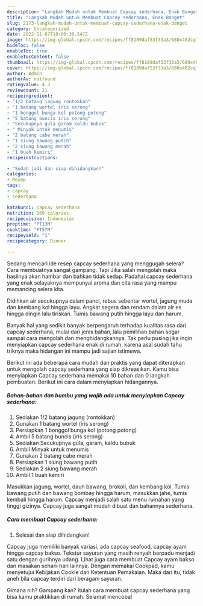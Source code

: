 ```yaml
---
description: "Langkah Mudah untuk Membuat Capcay sederhana, Enak Banget"
title: "Langkah Mudah untuk Membuat Capcay sederhana, Enak Banget"
slug: 2173-langkah-mudah-untuk-membuat-capcay-sederhana-enak-banget
category: Uncategorized
date: 2022-11-07T18:00:30.547Z
image: https://img-global.cpcdn.com/recipes/ff8189daf53f33a3/680x482cq70/capcay-sederhana-foto-resep-utama.jpg
hideToc: false
enableToc: true
enableTocContent: false
thumbnail: https://img-global.cpcdn.com/recipes/ff8189daf53f33a3/680x482cq70/capcay-sederhana-foto-resep-utama.jpg
cover: https://img-global.cpcdn.com/recipes/ff8189daf53f33a3/680x482cq70/capcay-sederhana-foto-resep-utama.jpg
author: Admin
authorAv: notfound
ratingvalue: 4.3
reviewcount: 21
recipeingredient:
- "1/2 batang jagung rontokkan"
- "1 batang wortel iris serong"
- "1 bonggol bunga kol potong potong"
- "5 batang buncis iris serong"
- "Secukupnya gula garam kaldu bubuk"
- " Minyak untuk menumis"
- "2 batang cabe merah"
- "1 siung bawang putih"
- "2 siung bawang merah"
- "1 buah kemiri"
recipeinstructions:

- "Sudah jadi dan siap dihidangkan!"
categories:
- Resep
tags:
- capcay
- sederhana

katakunci: capcay sederhana 
nutrition: 169 calories
recipecuisine: Indonesian
preptime: "PT13M"
cooktime: "PT57M"
recipeyield: "1"
recipecategory: Dinner

---
```



Sedang mencari ide resep capcay sederhana yang menggugah selera? Cara membuatnya sangat gampang. Tapi Jika salah mengolah maka hasilnya akan hambar dan bahkan tidak sedap. Padahal capcay sederhana yang enak selayaknya mempunyai aroma dan cita rasa yang mampu memancing selera kita.


Didihkan air secukupnya dalam panci, rebus sebentar wortel, jagung muda dan kembang kol hingga layu. Angkat segera dan rendam dalam air es hingga dingin lalu tiriskan. Tumis bawang putih hingga layu dan harum.

Banyak hal yang sedikit banyak berpengaruh terhadap kualitas rasa dari capcay sederhana, mulai dari jenis bahan, lalu pemilihan bahan segar sampai cara mengolah dan menghidangkannya. Tak perlu pusing jika ingin menyiapkan capcay sederhana enak di rumah, karena asal sudah tahu triknya maka hidangan ini mampu jadi sajian istimewa.


Berikut ini ada beberapa cara mudah dan praktis yang dapat diterapkan untuk mengolah capcay sederhana yang siap dikreasikan. Kamu bisa menyiapkan Capcay sederhana memakai 10 bahan dan 0 langkah pembuatan. Berikut ini cara dalam menyiapkan hidangannya.

<!--inarticleads1-->

##### Bahan-bahan dan bumbu yang wajib ada untuk menyiapkan Capcay sederhana:

1. Sediakan 1/2 batang jagung (rontokkan)
1. Gunakan 1 batang wortel (iris serong)
1. Persiapkan 1 bonggol bunga kol (potong potong)
1. Ambil 5 batang buncis (iris serong)
1. Sediakan Secukupnya gula, garam, kaldu bubuk
1. Ambil  Minyak untuk menumis
1. Gunakan 2 batang cabe merah
1. Persiapkan 1 siung bawang putih
1. Sediakan 2 siung bawang merah
1. Ambil 1 buah kemiri


Masukkan jagung, wortel, daun bawang, brokoli, dan kembang kol. Tumis bawang putih dan bawang bombay hingga harum, masukkan jahe, tumis kembali hingga harum. Capcay menjadi salah satu menu rumahan yang tinggi gizinya. Capcay juga sangat mudah dibuat dan bahannya sederhana. 

<!--inarticleads2-->

##### Cara membuat Capcay sederhana:


1. Selesai dan siap dihidangkan!

Capcay juga memiliki banyak variasi, ada capcay seafood, capcay ayam hingga capcay bakso. Tekstur sayuran yang masih renyah berpadu menjadi satu dengan gurihnya udang. Lihat juga cara membuat Capcay ayam bakso dan masakan sehari-hari lainnya. Dengan memakai Cookpad, kamu menyetujui Kebijakan Cookie dan Ketentuan Pemakaian. Maka dari itu, tidak aneh bila capcay terdiri dari beragam sayuran. 

Gimana nih? Gampang kan? Itulah cara membuat capcay sederhana yang bisa kamu praktikkan di rumah. Selamat mencoba!
